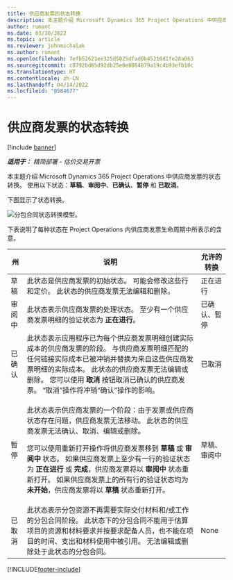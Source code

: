 ```yaml
---
title: 供应商发票的状态转换
description: 本主题介绍 Microsoft Dynamics 365 Project Operations 中供应商发票的状态转换。
author: rumant
ms.date: 03/30/2022
ms.topic: article
ms.reviewer: johnmichalak
ms.author: rumant
ms.openlocfilehash: 7efb52621ee325d5025dfad0b45218d1fe20a063
ms.sourcegitcommit: c0792bd65d92db25e0e8864879a19c4b93efb10c
ms.translationtype: HT
ms.contentlocale: zh-CN
ms.lasthandoff: 04/14/2022
ms.locfileid: "8584677"
---
```

# <a name="state-transitions-on-a-vendor-invoice"></a>供应商发票的状态转换

[!include [banner](../../includes/dataverse-preview.md)]

_**适用于：** 精简部署 - 估价交易开票_

本主题介绍 Microsoft Dynamics 365 Project Operations 中供应商发票的状态转换。 使用以下状态：**草稿**、**审阅中**、**已确认**、**暂停** 和 **已取消**。

下图显示了状态转换。

![分包合同状态转换模型。](../media/VI_State_Model.jpg)

下表说明了每种状态在 Project Operations 内供应商发票生命周期中所表示的含意。

| 州 | 说明  | 允许的转换 |
| --- | --- | --- |
| 草稿 | 此状态是供应商发票的初始状态。 可能会修改这些行和定价。 此状态的供应商发票无法编辑和删除。 | 正在进行 |
| 审阅中 | 此状态表示供应商发票的处理状态。 至少有一个供应商发票明细的验证状态为 **正在进行**。 | 已确认、暂停 |
| 已确认 | 此状态表示应用程序已为每个供应商发票明细创建实际成本的供应商发票的阶段。 与供应商发票明细匹配的任何链接实际成本已被冲销并替换为来自这些供应商发票明细的实际成本。 此状态的供应商发票无法编辑或删除。 您可以使用 **取消** 按钮取消已确认的供应商发票。 “取消”操作将冲销“确认”操作的影响。 | 已取消 |
| 暂停 | <p>此状态表示供应商发票的一个阶段：由于发票或供应商状态存在问题，供应商发票无法移动。 此状态的供应商发票无法确认、取消、编辑或删除。</p><p>您可以使用重新打开操作将供应商发票移到 **草稿** 或 **审阅中** 状态。 如果供应商发票上至少有一行的验证状态为 **正在进行** 或 **完成**，供应商发票将以 **审阅中** 状态重新打开。 如果供应商发票上的所有行的验证状态均为 **未开始**，供应商发票将以 **草稿** 状态重新打开。</p> | 草稿、审阅中 |
| 已取消 | 此状态表示分包资源不再需要实际交付材料和/或工作的分包合同阶段。 此状态下的分包合同不能用于估算项目的资源和材料要求并按要求配备人员，也不能在项目的时间、支出和材料使用中被引用。 无法编辑或删除处于此状态的分包合同。 | None |

[!INCLUDE[footer-include](../../includes/footer-banner.md)]
